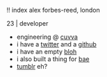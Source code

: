 !! index
alex forbes-reed, london

23 | developer

* engineering @ [cuvva](https://cuvva.com/ "coova")
* i have a [twitter](https://twitter.com/0xdeafcafe "tweet") and a [github](https://github.com/0xdeafcafe "commit")
* i have an empty [bloh](/blog "🙄")
* i also built a thing for [bae](https://baelor.io/ "baelor swift")
* [tumblr](http://i.imgur.com/EE3bA7I.gif "sick") eh?
